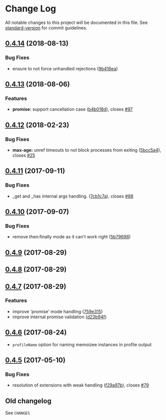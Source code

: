 # Change Log

All notable changes to this project will be documented in this file. See [standard-version](https://github.com/conventional-changelog/standard-version) for commit guidelines.

<a name="0.4.14"></a>
## [0.4.14](https://github.com/medikoo/memoizee/compare/v0.4.13...v0.4.14) (2018-08-13)


### Bug Fixes

* ensure to not force unhandled rejections ([9b416ea](https://github.com/medikoo/memoizee/commit/9b416ea))



<a name="0.4.13"></a>
## [0.4.13](https://github.com/medikoo/memoizee/compare/v0.4.12...v0.4.13) (2018-08-06)


### Features

* **promise:** support cancellation case ([b4b018d](https://github.com/medikoo/memoizee/commit/b4b018d)), closes [#97](https://github.com/medikoo/memoizee/issues/97)



<a name="0.4.12"></a>
## [0.4.12](https://github.com/medikoo/memoizee/compare/v0.4.11...v0.4.12) (2018-02-23)


### Bug Fixes

* **max-age:** unref timeouts to not block processes from exiting ([5bcc5a4](https://github.com/medikoo/memoizee/commit/5bcc5a4)), closes [#25](https://github.com/medikoo/memoizee/issues/25)



<a name="0.4.11"></a>
## [0.4.11](https://github.com/medikoo/memoizee/compare/v0.4.10...v0.4.11) (2017-09-11)


### Bug Fixes

* _get and _has internal args handling. ([7cb1c7a](https://github.com/medikoo/memoizee/commit/7cb1c7a)), closes [#88](https://github.com/medikoo/memoizee/issues/88)



<a name="0.4.10"></a>
## [0.4.10](https://github.com/medikoo/memoizee/compare/v0.4.9...v0.4.10) (2017-09-07)


### Bug Fixes

* remove then:finally mode as it can't work right ([5b79698](https://github.com/medikoo/memoizee/commit/5b79698))



<a name="0.4.9"></a>
## [0.4.9](https://github.com/medikoo/memoizee/compare/v0.4.8...v0.4.9) (2017-08-29)



<a name="0.4.8"></a>
## [0.4.8](https://github.com/medikoo/memoizee/compare/v0.4.7...v0.4.8) (2017-08-29)



<a name="0.4.7"></a>
## [0.4.7](https://github.com/medikoo/memoizee/compare/v0.4.6...v0.4.7) (2017-08-29)


### Features

* improve 'promise' mode handling ([759e315](https://github.com/medikoo/memoizee/commit/759e315))
* improve internal promise validation ([d23b94f](https://github.com/medikoo/memoizee/commit/d23b94f))



<a name="0.4.6"></a>
## [0.4.6](https://github.com/medikoo/memoizee/compare/v0.4.5...v0.4.6) (2017-08-24)
* `profileName` option for naming memoizee instances in profile output


<a name="0.4.5"></a>
## [0.4.5](https://github.com/medikoo/memoizee/compare/v0.4.4...v0.4.5) (2017-05-10)


### Bug Fixes

* resolution of extensions with weak handling ([f29a97b](https://github.com/medikoo/memoizee/commit/f29a97b)), closes [#79](https://github.com/medikoo/memoizee/issues/79)

## Old changelog

See `CHANGES`